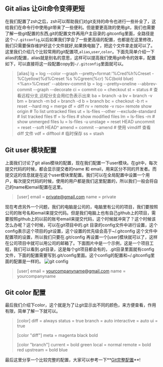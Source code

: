 ## Git alias 让Git命令变得更短 

在我们配置了zsh之后，zsh可以帮助我们对git支持的命令也进行一些补全了，这给我们在命令行中使用git带来了一些便利。但是要更高效的使用git，我们也需要了解一些git配置的东西,git的配置文件再用户主目录的.gitconfig里面，全路径是这个`~/.gitconfig`,以后如果我们学会了一些更高级的配置，也都是在这里修改，我们只需要保存维护好这个文件就好,如果换电脑了，把这个文件拿走就可以了。这里我们介绍几个比较常用的git配置项,`alias`,`user`,`color`。下面先简单介绍一下alias的配置，alias就是别名的意思，这样可以提高我们使用git命令的效率，配置如下，可以直接将这一段配置copy到`~/.gitconfig`里面就可以。

>[alias]
>    lg = log --color --graph --pretty=format:'%Cred%h%Creset -%C(yellow)%d%Creset %s %Cgreen(%cr) %C(bold blue)<%an>%Creset' --abbrev-commit
>    lp = log --pretty=oneline --abbrev-commit --graph --decorate
>    ci = commit
>    co = checkout
>    st = status
>    \# 查看远程分支,远程分支会用红色表示出来
>    ba = branch -a
>    bv = branch -v
>    bm = branch -m
>    bd = branch -d
>    b = branch
>    bc = checkout -b
>    rt = reset --hard
>    mg = merge
>    df = diff
>    rv = remote -v
>    rso= remote show origin
>    \# To list untracked files
>    ut = ls-files --other --exclude-standard
>    \# list tracked files
>    tf = ls-files
>    \# show modified files
>    lm = ls-files -m
>    \# show unmerged files
>    lu = ls-files -u
>    unstage  = reset HEAD
>    uncommit = reset --soft HEAD^
>    amend    = commit --amend
>    \# 使用 vimdiff 查看 diff 文件
>    vdf = difftool
>    \# 临时保存
>    ss = stash

## Git user 模块配置
上面我们讨论了git alias模块的配置，现在我们配置一下user模块。在git中，每次提交代码的时候，都会显示提交者的name 和 email，用来区分不同的开发者。而提交这的信息就是在这个user模块里配置。我们可以在全局配置中设置一个用户，每次提交代码的时候，使用的用户都是我们这里配置的，所以我们一般会将自己的name和email配置在这里。
>[user]
>    email = private@gmail.com
>    name = private

现在考虑另外一个问题，我们的电脑是公司的，电脑里有公司的项目，我们要按照公司的账号名和email来提交代码。但是我们电脑上也有自己github上的项目，需要按照github上的以前的账号email来提交代码，这个时候就冲突了？这个时候该怎么办呢？这个时候，可以在git项目中的.git 目录的config文件中进行设置，这个config表示这个项目的git设置，这个设置的优先级会高于~/.gitconfig 这个文件中配置项的设置，所以我们只要在.git/config 再设置一个[user]模块就可以了，这样在公司项目中就可以用公司的邮箱了。下面图片中是一个示例，这是一个项目工程，我们可以看到.git目录，这是每个git项目都会有的，.git目录里面就有config文件，下面的配置需要写到.git/config里面。这个config的配置和~/.gitconfig里面的配置是一样的。
![git config](https://omssgfgqf.qnssl.com/images/2017/11/07/15100445019952.jpeg)
>[user]
>    email = yourcompanyname@gmail.com
>    name = yourcompanyname

## Git color 配置
最后我们介绍下color，这个就是为了让git显示出不同的颜色，来方便查看，作用有限，简单了解一下就可以。
>[color]
>		diff   = always
>    	status = true
>    	branch = auto
>    	interactive = auto
>    	ui = true
>
>[color "diff"]
>    meta = magenta black bold
>
>[color "branch"]
>		current  = bold green
>    	local    = normal
>    	remote   = bold red
>    	upstream = bold blue

最后这里分享一个比较完整的配置，大家可以参考一下**[Git完整配置](https://raw.githubusercontent.com/xiaolongnk/vim-conf/master/gitconfig)**!

